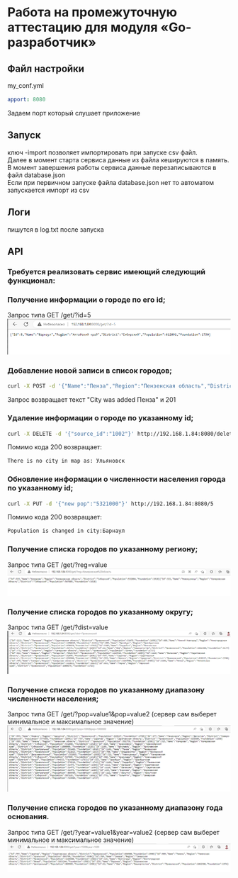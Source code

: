 # Работа на промежуточную аттестацию для модуля «Go-разработчик»
## Файл настройки
my_conf.yml
```yaml
apport: 8080
```
Задаем порт который слушает приложение
## Запуск
ключ -import позволяет импортировать при запуске csv файл.  
Далее в момент старта сервиса  данные из файла кешируются в память.      
В момент завершения работы сервиса данные  перезаписываются в файл database.json    
Если при первичном запуске файла database.json нет то автоматом запускается импорт из csv
## Логи 
пишутся в log.txt после запуска

## API
### Требуется реализовать сервис имеющий следующий функционал:

###  Получение информации о городе по его id;
Запрос типа GET /get/?id=5
![img.png](images/img.png)

### Добавление новой записи в список городов;
```bash
curl -X POST -d '{"Name":"Пенза","Region":"Пензенская область","District":"Приволжский","Population":522823,"Foundation":1663}' http://192.168.1.84:8080/create
```
Запрос возвращает текст "City was added Пенза" и 201

### Удаление информации о городе по указанному id;
```bash
curl -X DELETE -d '{"source_id":"1002"}' http://192.168.1.84:8080/delete
```
Помимо кода 200 возвращает:
```bash
There is no city in map as: Ульяновск
```
### Обновление информации о численности населения города по указанному id;
```bash
curl -X PUT -d '{"new pop":"5321000"}' http://192.168.1.84:8080/5  
```
Помимо кода 200 возвращает:
```bash
Population is changed in city:Барнаул
```
### Получение списка городов по указанному региону;
Запрос типа GET /get/?reg=value
![img_1.png](images/img_1.png)
### Получение списка городов по указанному округу;
Запрос типа GET /get/?dist=value
![img_2.png](images/img_2.png)
### Получение списка городов по указанному диапазону численности населения;
Запрос типа GET /get/?pop=value1&pop=value2 (сервер сам выберет минимальное и максимальное значение)
![img_3.png](images/img_3.png)

### Получение списка городов по указанному диапазону года основания.
Запрос типа GET /get/?year=value1&year=value2 (сервер сам выберет минимальное и максимальное значение)
![img_4.png](images/img_4.png)

